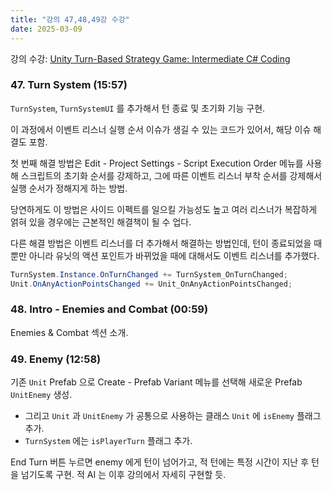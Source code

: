 ```yaml
---
title: "강의 47,48,49강 수강"
date: 2025-03-09
---
```


강의 수강: [Unity Turn-Based Strategy Game: Intermediate C# Coding](https://www.udemy.com/course/unity-turn-based-strategy/)

### 47. Turn System (15:57)

`TurnSystem`, `TurnSystemUI` 를 추가해서 턴 종료 및 초기화 기능 구현.

이 과정에서 이벤트 리스너 실행 순서 이슈가 생길 수 있는 코드가 있어서, 해당 이슈 해결도 포함.

첫 번째 해결 방법은 Edit - Project Settings - Script Execution Order 메뉴를 사용해 스크립트의 초기화 순서를 강제하고, 그에 따른 이벤트 리스너 부착 순서를 강제해서 실행 순서가 정해지게 하는 방법.

당연하게도 이 방법은 사이드 이펙트를 일으킬 가능성도 높고 여러 리스너가 복잡하게 얽혀 있을 경우에는 근본적인 해결책이 될 수 업다.

다른 해결 방법은 이벤트 리스너를 더 추가해서 해결하는 방법인데, 턴이 종료되었을 때 뿐만 아니라 유닛의 액션 포인트가 바뀌었을 때에 대해서도 이벤트 리스너를 추가했다.

```c#
TurnSystem.Instance.OnTurnChanged += TurnSystem_OnTurnChanged;
Unit.OnAnyActionPointsChanged += Unit_OnAnyActionPointsChanged;
```

### 48. Intro - Enemies and Combat (00:59)

Enemies & Combat 섹션 소개.

### 49. Enemy (12:58)

기존 `Unit` Prefab 으로 Create - Prefab Variant 메뉴를 선택해 새로운 Prefab `UnitEnemy` 생성.

- 그리고 `Unit` 과 `UnitEnemy` 가 공통으로 사용하는 클래스 `Unit` 에 `isEnemy` 플래그 추가.
- `TurnSystem` 에는 `isPlayerTurn` 플래그 추가.

End Turn 버튼 누르면 enemy 에게 턴이 넘어가고, 적 턴에는 특정 시간이 지난 후 턴을 넘기도록 구현. 적 AI 는 이후 강의에서 자세히 구현할 듯.
